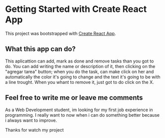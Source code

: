 # Getting Started with Create React App

This project was bootstrapped with [Create React App](https://github.com/facebook/create-react-app).

## What this app can do?

This aplicattion can add, mark as done and remove tasks than you got to do.  You can add writing the name or description of it, then clicking on the "agregar tarea" button; when you do the task, can make click on her and automatically the color it's going to change and the text it's going to be with a line trought. When you whant to remove it, just got to do click on the X. 

## Feel free to write me or leave me comments

As a Web Development student, im looking for my first job experience in programming. I really want to now when i can do something better because i always want to improve. 

Thanks for watch my project
